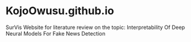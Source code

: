 # KojoOwusu.github.io
SurVis Website for literature review on the topic: Interpretability Of Deep Neural Models For Fake News Detection
